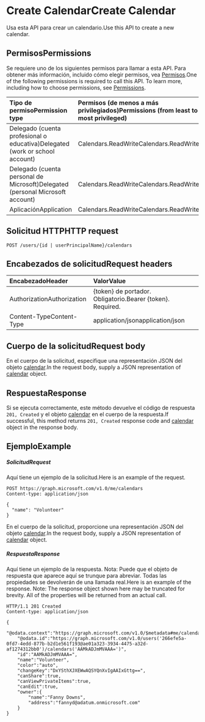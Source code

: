 # <a name="create-calendar"></a><span data-ttu-id="0125b-101">Create Calendar</span><span class="sxs-lookup"><span data-stu-id="0125b-101">Create Calendar</span></span>

<span data-ttu-id="0125b-102">Usa esta API para crear un calendario.</span><span class="sxs-lookup"><span data-stu-id="0125b-102">Use this API to create a new calendar.</span></span>
## <a name="permissions"></a><span data-ttu-id="0125b-103">Permisos</span><span class="sxs-lookup"><span data-stu-id="0125b-103">Permissions</span></span>
<span data-ttu-id="0125b-p101">Se requiere uno de los siguientes permisos para llamar a esta API. Para obtener más información, incluido cómo elegir permisos, vea [Permisos](../../../concepts/permissions_reference.md).</span><span class="sxs-lookup"><span data-stu-id="0125b-p101">One of the following permissions is required to call this API. To learn more, including how to choose permissions, see [Permissions](../../../concepts/permissions_reference.md).</span></span>

|<span data-ttu-id="0125b-106">Tipo de permiso</span><span class="sxs-lookup"><span data-stu-id="0125b-106">Permission type</span></span>      | <span data-ttu-id="0125b-107">Permisos (de menos a más privilegiados)</span><span class="sxs-lookup"><span data-stu-id="0125b-107">Permissions (from least to most privileged)</span></span>              |
|:--------------------|:---------------------------------------------------------|
|<span data-ttu-id="0125b-108">Delegado (cuenta profesional o educativa)</span><span class="sxs-lookup"><span data-stu-id="0125b-108">Delegated (work or school account)</span></span> | <span data-ttu-id="0125b-109">Calendars.ReadWrite</span><span class="sxs-lookup"><span data-stu-id="0125b-109">Calendars.ReadWrite</span></span>    |
|<span data-ttu-id="0125b-110">Delegado (cuenta personal de Microsoft)</span><span class="sxs-lookup"><span data-stu-id="0125b-110">Delegated (personal Microsoft account)</span></span> | <span data-ttu-id="0125b-111">Calendars.ReadWrite</span><span class="sxs-lookup"><span data-stu-id="0125b-111">Calendars.ReadWrite</span></span>    |
|<span data-ttu-id="0125b-112">Aplicación</span><span class="sxs-lookup"><span data-stu-id="0125b-112">Application</span></span> | <span data-ttu-id="0125b-113">Calendars.ReadWrite</span><span class="sxs-lookup"><span data-stu-id="0125b-113">Calendars.ReadWrite</span></span> |

## <a name="http-request"></a><span data-ttu-id="0125b-114">Solicitud HTTP</span><span class="sxs-lookup"><span data-stu-id="0125b-114">HTTP request</span></span>
<!-- { "blockType": "ignored" } -->
```http
POST /users/{id | userPrincipalName}/calendars
```
## <a name="request-headers"></a><span data-ttu-id="0125b-115">Encabezados de solicitud</span><span class="sxs-lookup"><span data-stu-id="0125b-115">Request headers</span></span>
| <span data-ttu-id="0125b-116">Encabezado</span><span class="sxs-lookup"><span data-stu-id="0125b-116">Header</span></span>       | <span data-ttu-id="0125b-117">Valor</span><span class="sxs-lookup"><span data-stu-id="0125b-117">Value</span></span> |
|:---------------|:--------|
| <span data-ttu-id="0125b-118">Authorization</span><span class="sxs-lookup"><span data-stu-id="0125b-118">Authorization</span></span>  | <span data-ttu-id="0125b-p102">{token} de portador. Obligatorio.</span><span class="sxs-lookup"><span data-stu-id="0125b-p102">Bearer {token}. Required.</span></span>  |
| <span data-ttu-id="0125b-121">Content-Type</span><span class="sxs-lookup"><span data-stu-id="0125b-121">Content-Type</span></span>  | <span data-ttu-id="0125b-122">application/json</span><span class="sxs-lookup"><span data-stu-id="0125b-122">application/json</span></span>  |

## <a name="request-body"></a><span data-ttu-id="0125b-123">Cuerpo de la solicitud</span><span class="sxs-lookup"><span data-stu-id="0125b-123">Request body</span></span>
<span data-ttu-id="0125b-124">En el cuerpo de la solicitud, especifique una representación JSON del objeto [calendar](../resources/calendar.md).</span><span class="sxs-lookup"><span data-stu-id="0125b-124">In the request body, supply a JSON representation of [calendar](../resources/calendar.md) object.</span></span>

## <a name="response"></a><span data-ttu-id="0125b-125">Respuesta</span><span class="sxs-lookup"><span data-stu-id="0125b-125">Response</span></span>

<span data-ttu-id="0125b-126">Si se ejecuta correctamente, este método devuelve el código de respuesta `201, Created` y el objeto [calendar](../resources/calendar.md) en el cuerpo de la respuesta.</span><span class="sxs-lookup"><span data-stu-id="0125b-126">If successful, this method returns `201, Created` response code and [calendar](../resources/calendar.md) object in the response body.</span></span>

## <a name="example"></a><span data-ttu-id="0125b-127">Ejemplo</span><span class="sxs-lookup"><span data-stu-id="0125b-127">Example</span></span>
##### <a name="request"></a><span data-ttu-id="0125b-128">Solicitud</span><span class="sxs-lookup"><span data-stu-id="0125b-128">Request</span></span>
<span data-ttu-id="0125b-129">Aquí tiene un ejemplo de la solicitud.</span><span class="sxs-lookup"><span data-stu-id="0125b-129">Here is an example of the request.</span></span>
<!-- {
  "blockType": "request",
  "name": "create_calendar_from_user"
}-->
```http
POST https://graph.microsoft.com/v1.0/me/calendars
Content-type: application/json

{
  "name": "Volunteer"
}
```
<span data-ttu-id="0125b-130">En el cuerpo de la solicitud, proporcione una representación JSON del objeto [calendar](../resources/calendar.md).</span><span class="sxs-lookup"><span data-stu-id="0125b-130">In the request body, supply a JSON representation of [calendar](../resources/calendar.md) object.</span></span>
##### <a name="response"></a><span data-ttu-id="0125b-131">Respuesta</span><span class="sxs-lookup"><span data-stu-id="0125b-131">Response</span></span>
<span data-ttu-id="0125b-p103">Aquí tiene un ejemplo de la respuesta. Nota: Puede que el objeto de respuesta que aparece aquí se trunque para abreviar. Todas las propiedades se devolverán de una llamada real.</span><span class="sxs-lookup"><span data-stu-id="0125b-p103">Here is an example of the response. Note: The response object shown here may be truncated for brevity. All of the properties will be returned from an actual call.</span></span>
<!-- {
  "blockType": "response",
  "truncated": true,
  "@odata.type": "microsoft.graph.calendar"
} -->
```http
HTTP/1.1 201 Created
Content-type: application/json

{
    "@odata.context":"https://graph.microsoft.com/v1.0/$metadata#me/calendars/$entity",
    "@odata.id":"https://graph.microsoft.com/v1.0/users('266efe5a-0fd7-4edd-877b-b2d1e561f193@ae01a323-3934-4475-a32d-af1274312bb0')/calendars('AAMkADJmMVAAA=')",
    "id":"AAMkADJmMVAAA=",
    "name":"Volunteer",
    "color":"auto",
    "changeKey":"DxYSthXJXEWwAQSYQnXvIgAAIxGttg==",
    "canShare":true,
    "canViewPrivateItems":true,
    "canEdit":true,
    "owner":{
        "name":"Fanny Downs",
        "address":"fannyd@adatum.onmicrosoft.com"
    }
}
```

<!-- uuid: 8fcb5dbc-d5aa-4681-8e31-b001d5168d79
2015-10-25 14:57:30 UTC -->
<!-- {
  "type": "#page.annotation",
  "description": "Create Calendar",
  "keywords": "",
  "section": "documentation",
  "tocPath": ""
}-->
